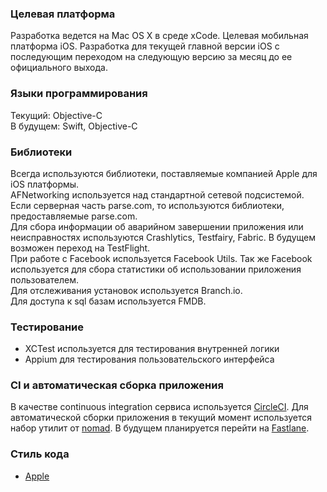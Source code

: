 
### Целевая платформа
Разработка ведется на Mac OS X в среде xCode. Целевая мобильная платформа iOS. 
Разработка для текущей главной версии iOS с последующим переходом на следующую версию за месяц до ее официального выхода. 

### Языки программирования

Текущий: Objective-C  
В будущем: Swift, Objective-C

### Библиотеки

Всегда используются библиотеки, поставляемые компанией Apple для iOS платформы.  
AFNetworking используется над стандартной сетевой подсистемой.  
Если серверная часть parse.com, то используются библиотеки, предоставляемые parse.com.  
Для сбора информации об аварийном завершении приложения или неисправностях используются Crashlytics, Testfairy, Fabric. В будущем возможен переход на TestFlight.  
При работе с Facebook используется Facebook Utils. Так же Facebook используется для сбора статистики об использовании приложения пользователем.  
Для отслеживания установок используется Branch.io.  
Для доступа к sql базам используется FMDB.  

### Тестирование
* XCTest используется для тестирования внутренней логики
* Appium для тестирования пользовательского интерфейса 

### CI и автоматическая сборка приложения
В качестве continuous integration сервиса используется [CircleCI](https://circleci.com/). Для автоматической сборки приложения в текущий момент используется набор утилит от [nomad](https://github.com/nomad). В будущем планируется перейти на [Fastlane](https://fastlane.tools/).

### Стиль кода

* [Apple](https://developer.apple.com/library/ios/documentation/Cocoa/Conceptual/ProgrammingWithObjectiveC/Introduction/Introduction.html#//apple_ref/doc/uid/TP40011210-CH1-SW1)